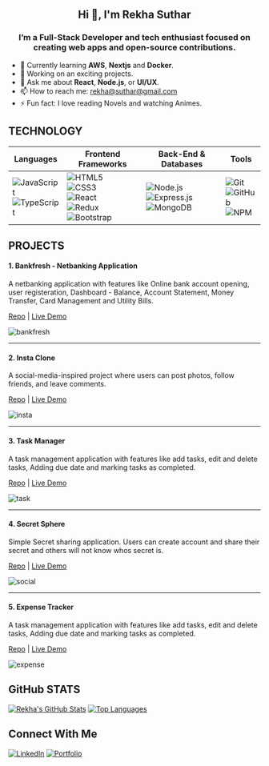 <h2 align="center">Hi 👋, I'm Rekha Suthar</h1>
<h3 align="center">I’m a Full-Stack Developer and tech enthusiast focused on creating web apps and open-source contributions.</h3>


- 🌱 Currently learning **AWS**, **Nextjs** and **Docker**.
- 🔭 Working on an exciting projects.
- 💬 Ask me about **React**, **Node.js**, or **UI/UX**.
- 📫 How to reach me: [rekha@suthar@gmail.com](mailto:rekha@suthar@gmail.com)
- ⚡ Fun fact: I love reading Novels and watching Animes.

<h2>TECHNOLOGY</h2>

| **Languages**                                                                                                                                                                             | **Frontend Frameworks**                                                                                                                                                                                                                                                                             | **Back-End & Databases**                                                                                                                                                                                                | **Tools**                                                                                                                                                             |
| ------------------------------------------------------------------------------------------------------------------------------------------------------------------------------------------ | --------------------------------------------------------------------------------------------------------------------------------------------------------------------------------------------------------------------------------------------------------------------------------------------------- | ------------------------------------------------------------------------------------------------------------------------------------------------------------------------------------------------------------------------ | --------------------------------------------------------------------------------------------------------------------------------------------------------------------- |
| ![JavaScript](https://img.shields.io/badge/JavaScript-F7DF1E?style=flat&logo=javascript&logoColor=000)<br> ![TypeScript](https://img.shields.io/badge/TypeScript-3178C6?style=flat&logo=typescript&logoColor=fff) | ![HTML5](https://img.shields.io/badge/HTML5-E34F26?style=flat&logo=html5&logoColor=fff)<br> ![CSS3](https://img.shields.io/badge/CSS3-1572B6?style=flat&logo=css3&logoColor=fff)<br> ![React](https://img.shields.io/badge/React-61DAFB?style=flat&logo=react&logoColor=000)<br> ![Redux](https://img.shields.io/badge/Redux-764ABC?style=flat&logo=redux&logoColor=white)<br> ![Bootstrap](https://img.shields.io/badge/Bootstrap-563D7C?style=flat&logo=bootstrap&logoColor=white) | ![Node.js](https://img.shields.io/badge/Node.js-339933?style=flat&logo=node.js&logoColor=fff)<br> ![Express.js](https://img.shields.io/badge/Express.js-000000?style=flat&logo=express&logoColor=fff)<br> ![MongoDB](https://img.shields.io/badge/MongoDB-47A248?style=flat&logo=mongodb&logoColor=fff) | ![Git](https://img.shields.io/badge/Git-F05032?style=flat&logo=git&logoColor=fff)<br> ![GitHub](https://img.shields.io/badge/GitHub-181717?style=flat&logo=github&logoColor=fff)<br> ![NPM](https://img.shields.io/badge/npm-CB3837?style=flat&logo=npm&logoColor=fff) |


<h2>PROJECTS</h2>

<h4>1. Bankfresh - Netbanking Application </h4>
<p>A netbanking application with features like Online bank account opening, user registeration, Dashboard - Balance, Account Statement, Money Transfer, Card Management and Utility Bills.</p>

<a href="https://github.com/rekha0suthar/bankfresh" target="blank">Repo</a> | <a href="https://bankfresh-netbanking.vercel.app/" target="blank">Live Demo</a>


![bankfresh](https://github.com/user-attachments/assets/03aadc66-a7a0-4dd0-890b-5189af4631dc)

---

<h4>2. Insta Clone </h4>
<p>A social-media-inspired project where users can post photos, follow friends, and leave comments.</p>

<a href="https://github.com/rekha0suthar/insta-clone" target="blank">Repo</a> | <a href="https://insta-clone-eight-jade.vercel.app/" target="blank">Live Demo</a>

![insta](https://github.com/user-attachments/assets/1d120538-38ed-4d03-b66b-182cd04e1af8)


---
<h4>3. Task Manager </h4>
<p>A task management application with features like add tasks, edit and delete tasks, Adding due date and marking tasks as completed.</p>

<a href="https://github.com/rekha0suthar/task-manager/" target="blank">Repo</a> | <a href="https://taskify-two-umber.vercel.app/" target="blank">Live Demo</a>

![task](https://github.com/user-attachments/assets/f766f956-475d-4648-835e-8f4cc1039781)

---

<h4>4.  Secret Sphere </h4>
<p>Simple Secret sharing application. Users can create account and share their secret and others will not know whos secret is.</p>

<a href="https://github.com/rekha0suthar/secret-sphere" target="blank">Repo</a> | <a href="https://secret-sphere.vercel.app/" target="blank">Live Demo</a>

![social](https://github.com/user-attachments/assets/86becf53-0825-4d1c-a4eb-0c3ace61a887)


---

<h4>5. Expense Tracker</h4>
<p>A task management application with features like add tasks, edit and delete tasks, Adding due date and marking tasks as completed.</p>

<a href="https://github.com/rekha0suthar/expense-trackor/" target="blank">Repo</a> | <a href="https://expense-tracker-app-pearl-ten.vercel.app/" target="blank">Live Demo</a>

![expense](https://github.com/user-attachments/assets/d8b37f91-ebda-4d10-8423-8166145edc85)


<h2>GitHub STATS</h2>

[![Rekha's GitHub Stats](https://github-readme-stats.vercel.app/api?username=rekha0suthar&show_icons=true)](https://github.com/rekha0suthar)
[![Top Languages](https://github-readme-stats.vercel.app/api/top-langs/?username=rekha0suthar&layout=compact)](https://github.com/rekha0suthar)


<h2>Connect With Me</h2>

[![LinkedIn](https://img.shields.io/badge/LinkedIn-Connect-blue)](https://www.linkedin.com/in/rekha0suthar/)
[![Portfolio](https://img.shields.io/badge/Portfolio-Visit-blueviolet)](https://rekha-suthar-portfolio.netlify.app/)

